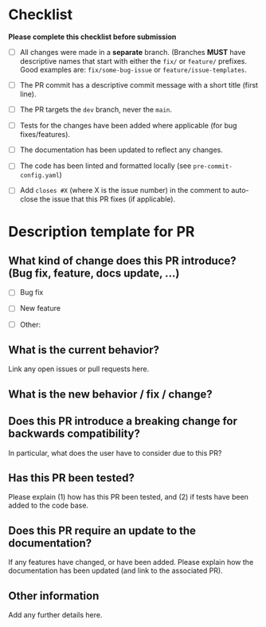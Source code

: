 # Checklist
**Please complete this checklist before submission**
- [ ] All changes were made in a **separate** branch. (Branches **MUST** have descriptive names that start with either the `fix/` or `feature/` prefixes. Good examples are: `fix/some-bug-issue` or `feature/issue-templates`.
- [ ] The PR commit has a descriptive commit message with a short title (first line).
- [ ] The PR targets the `dev` branch, never the `main`.
- [ ] Tests for the changes have been added where applicable (for bug fixes/features).
- [ ] The documentation has been updated to reflect any changes.
- [ ] The code has been linted and formatted locally (see `pre-commit-config.yaml`)
- [ ] Add `closes #X` (where X is the issue number) in the comment to auto-close the issue that this PR fixes (if applicable).


# Description template for PR
## **What kind of change does this PR introduce?** (Bug fix, feature, docs update, ...)
- [ ] Bug fix
- [ ] New feature
- [ ] Other:


## What is the current behavior?
Link any open issues or pull requests here.


## What is the new behavior / fix / change?


## Does this PR introduce a breaking change for backwards compatibility?
In particular, what does the user have to consider due to this PR?


## Has this PR been tested?
Please explain (1) how has this PR been tested, and (2) if tests have been added to the code base.


## Does this PR require an update to the documentation?
If any features have changed, or have been added. Please explain how the documentation has been updated (and link to the associated PR).


## Other information
Add any further details here.

<!-- Closes #X  -->
